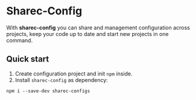 # Sharec-Config

With **sharec-config** you can share and management configuration across projects, keep your code up to date and start new projects in one command.

## Quick start

1. Create configuration project and init `npm` inside.
2. Install `sharec-config` as dependency:

```shell
npm i --save-dev sharec-configs
```

